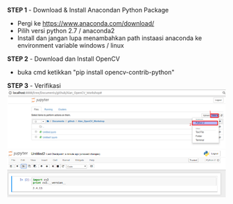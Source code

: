 **STEP 1** - Download & Install Anacondan Python Package
- Pergi ke https://www.anaconda.com/download/
- Pilih versi python 2.7 / anaconda2
- Install dan jangan lupa menambahkan path instaasi anaconda ke environment variable windows / linux

**STEP 2** - Download dan Install OpenCV
- buka cmd ketikkan "pip install opencv-contrib-python"

**STEP 3** - Verifikasi
![Verifikasi](./media/README/verifikasi1.png)
![Verifikasi](./media/README/verifikasi2.png)

    
   
